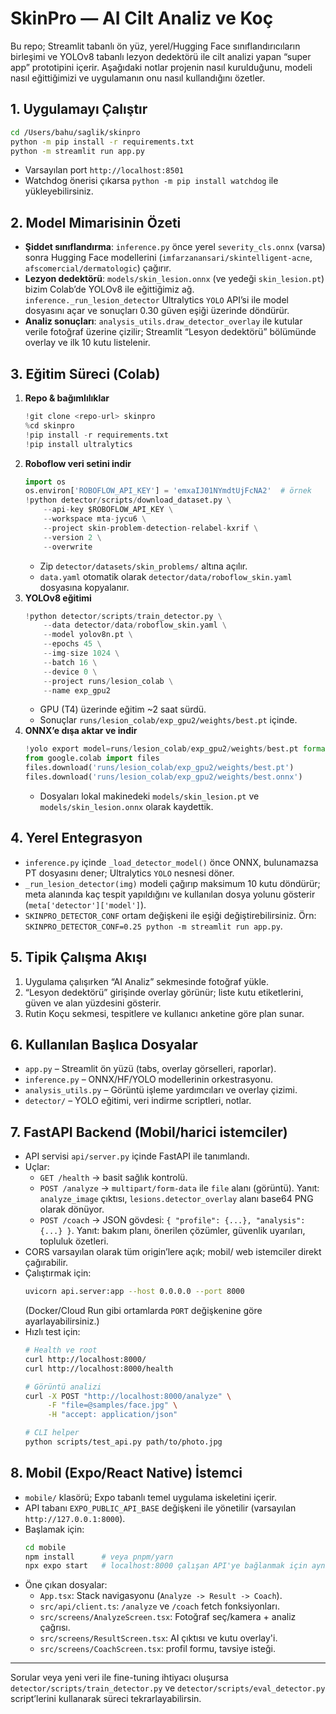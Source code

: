 # SkinPro — AI Cilt Analiz ve Koç

Bu repo; Streamlit tabanlı ön yüz, yerel/Hugging Face sınıflandırıcıların birleşimi ve YOLOv8 tabanlı lezyon dedektörü ile cilt analizi yapan “super app” prototipini içerir. Aşağıdaki notlar projenin nasıl kurulduğunu, modeli nasıl eğittiğimizi ve uygulamanın onu nasıl kullandığını özetler.

## 1. Uygulamayı Çalıştır
```bash
cd /Users/bahu/saglik/skinpro
python -m pip install -r requirements.txt
python -m streamlit run app.py
```
- Varsayılan port `http://localhost:8501`
- Watchdog önerisi çıkarsa `python -m pip install watchdog` ile yükleyebilirsiniz.

## 2. Model Mimarisinin Özeti
- **Şiddet sınıflandırma**: `inference.py` önce yerel `severity_cls.onnx` (varsa) sonra Hugging Face modellerini (`imfarzanansari/skintelligent-acne`, `afscomercial/dermatologic`) çağırır.
- **Lezyon dedektörü**: `models/skin_lesion.onnx` (ve yedeği `skin_lesion.pt`) bizim Colab’de YOLOv8 ile eğittiğimiz ağ. `inference._run_lesion_detector` Ultralytics `YOLO` API’si ile model dosyasını açar ve sonuçları 0.30 güven eşiği üzerinde döndürür.
- **Analiz sonuçları**: `analysis_utils.draw_detector_overlay` ile kutular verile fotoğraf üzerine çizilir; Streamlit “Lesyon dedektörü” bölümünde overlay ve ilk 10 kutu listelenir.

## 3. Eğitim Süreci (Colab)
1. **Repo & bağımlılıklar**
   ```python
   !git clone <repo-url> skinpro
   %cd skinpro
   !pip install -r requirements.txt
   !pip install ultralytics
   ```
2. **Roboflow veri setini indir**
   ```python
   import os
   os.environ['ROBOFLOW_API_KEY'] = 'emxaIJ01NYmdtUjFcNA2'  # örnek
   !python detector/scripts/download_dataset.py \
       --api-key $ROBOFLOW_API_KEY \
       --workspace mta-jycu6 \
       --project skin-problem-detection-relabel-kxrif \
       --version 2 \
       --overwrite
   ```
   - Zip `detector/datasets/skin_problems/` altına açılır.
   - `data.yaml` otomatik olarak `detector/data/roboflow_skin.yaml` dosyasına kopyalanır.
3. **YOLOv8 eğitimi**
   ```python
   !python detector/scripts/train_detector.py \
       --data detector/data/roboflow_skin.yaml \
       --model yolov8n.pt \
       --epochs 45 \
       --img-size 1024 \
       --batch 16 \
       --device 0 \
       --project runs/lesion_colab \
       --name exp_gpu2
   ```
   - GPU (T4) üzerinde eğitim ~2 saat sürdü.
   - Sonuçlar `runs/lesion_colab/exp_gpu2/weights/best.pt` içinde.
4. **ONNX’e dışa aktar ve indir**
   ```python
   !yolo export model=runs/lesion_colab/exp_gpu2/weights/best.pt format=onnx imgsz=1024
   from google.colab import files
   files.download('runs/lesion_colab/exp_gpu2/weights/best.pt')
   files.download('runs/lesion_colab/exp_gpu2/weights/best.onnx')
   ```
   - Dosyaları lokal makinedeki `models/skin_lesion.pt` ve `models/skin_lesion.onnx` olarak kaydettik.

## 4. Yerel Entegrasyon
- `inference.py` içinde `_load_detector_model()` önce ONNX, bulunamazsa PT dosyasını dener; Ultralytics `YOLO` nesnesi döner.
- `_run_lesion_detector(img)` modeli çağırıp maksimum 10 kutu döndürür; meta alanında kaç tespit yapıldığını ve kullanılan dosya yolunu gösterir (`meta['detector']['model']`).
- `SKINPRO_DETECTOR_CONF` ortam değişkeni ile eşiği değiştirebilirsiniz. Örn: `SKINPRO_DETECTOR_CONF=0.25 python -m streamlit run app.py`.

## 5. Tipik Çalışma Akışı
1. Uygulama çalışırken “AI Analiz” sekmesinde fotoğraf yükle.
2. “Lesyon dedektörü” girişinde overlay görünür; liste kutu etiketlerini, güven ve alan yüzdesini gösterir.
3. Rutin Koçu sekmesi, tespitlere ve kullanıcı anketine göre plan sunar.

## 6. Kullanılan Başlıca Dosyalar
- `app.py` – Streamlit ön yüzü (tabs, overlay görselleri, raporlar).
- `inference.py` – ONNX/HF/YOLO modellerinin orkestrasyonu.
- `analysis_utils.py` – Görüntü işleme yardımcıları ve overlay çizimi.
- `detector/` – YOLO eğitimi, veri indirme scriptleri, notlar.

## 7. FastAPI Backend (Mobil/harici istemciler)
- API servisi `api/server.py` içinde FastAPI ile tanımlandı.
- Uçlar:
  - `GET /health` → basit sağlık kontrolü.
  - `POST /analyze` → `multipart/form-data` ile `file` alanı (görüntü). Yanıt: `analyze_image` çıktısı, `lesions.detector_overlay` alanı base64 PNG olarak dönüyor.
  - `POST /coach` → JSON gövdesi: `{ "profile": {...}, "analysis": {...} }`. Yanıt: bakım planı, önerilen çözümler, güvenlik uyarıları, topluluk özetleri.
- CORS varsayılan olarak tüm origin’lere açık; mobil/ web istemciler direkt çağırabilir.
- Çalıştırmak için:
  ```bash
  uvicorn api.server:app --host 0.0.0.0 --port 8000
  ```
  (Docker/Cloud Run gibi ortamlarda `PORT` değişkenine göre ayarlayabilirsiniz.)
- Hızlı test için:
  ```bash
  # Health ve root
  curl http://localhost:8000/
  curl http://localhost:8000/health

  # Görüntü analizi
  curl -X POST "http://localhost:8000/analyze" \
       -F "file=@samples/face.jpg" \
       -H "accept: application/json"

  # CLI helper
  python scripts/test_api.py path/to/photo.jpg
  ```

## 8. Mobil (Expo/React Native) İstemci
- `mobile/` klasörü; Expo tabanlı temel uygulama iskeletini içerir.
- API tabanı `EXPO_PUBLIC_API_BASE` değişkeni ile yönetilir (varsayılan `http://127.0.0.1:8000`).
- Başlamak için:
  ```bash
  cd mobile
  npm install      # veya pnpm/yarn
  npx expo start   # localhost:8000 çalışan API'ye bağlanmak için aynı ağda olmalı
  ```
- Öne çıkan dosyalar:
  - `App.tsx`: Stack navigasyonu (`Analyze -> Result -> Coach`).
  - `src/api/client.ts`: `/analyze` ve `/coach` fetch fonksiyonları.
  - `src/screens/AnalyzeScreen.tsx`: Fotoğraf seç/kamera + analiz çağrısı.
  - `src/screens/ResultScreen.tsx`: AI çıktısı ve kutu overlay'i.
  - `src/screens/CoachScreen.tsx`: profil formu, tavsiye isteği.


---
Sorular veya yeni veri ile fine-tuning ihtiyacı oluşursa `detector/scripts/train_detector.py` ve `detector/scripts/eval_detector.py` script’lerini kullanarak süreci tekrarlayabilirsin.
